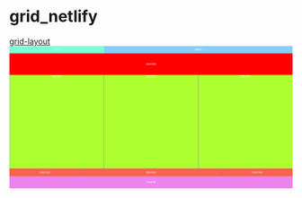 # grid_netlify
[grid-layout](https://bedirhanerguven10.github.io/grid_netlify/)
![](https://github.com/bedirhanerguven10/grid_netlify/blob/master/grid_layout.PNG)
